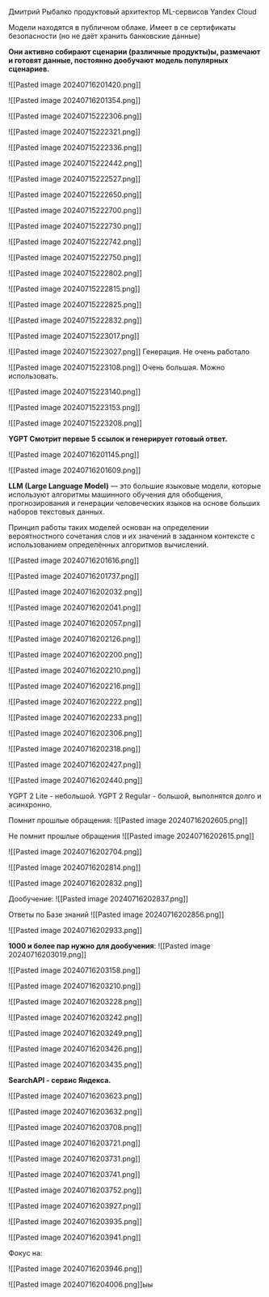 

Дмитрий Рыбалко продуктовый архитектор ML-сервисов Yandex Cloud

Модели находятся в публичном облаке. Имеет в се сертификаты безопасности (но не даёт хранить банковские данные)

**Они активно собирают сценарии (различные продукты)ы, размечают и готовят данные, постоянно дообучают модель популярных сценариев.**


![[Pasted image 20240716201420.png]]


![[Pasted image 20240716201354.png]]



![[Pasted image 20240715222306.png]]


![[Pasted image 20240715222321.png]]



![[Pasted image 20240715222336.png]]



![[Pasted image 20240715222442.png]]



![[Pasted image 20240715222527.png]]





![[Pasted image 20240715222650.png]]


![[Pasted image 20240715222700.png]]



![[Pasted image 20240715222730.png]]


![[Pasted image 20240715222742.png]]


![[Pasted image 20240715222750.png]]



![[Pasted image 20240715222802.png]]






![[Pasted image 20240715222815.png]]


![[Pasted image 20240715222825.png]]


![[Pasted image 20240715222832.png]]





![[Pasted image 20240715223017.png]]

![[Pasted image 20240715223027.png]]
Генерация. Не очень работало



![[Pasted image 20240715223108.png]]
Очень большая. Можно использовать.


![[Pasted image 20240715223140.png]]



![[Pasted image 20240715223153.png]]





![[Pasted image 20240715223208.png]]





**YGPT Смотрит первые 5 ссылок и генерирует готовый ответ.**


![[Pasted image 20240716201145.png]]











![[Pasted image 20240716201609.png]]

**LLM (Large Language Model)** — это большие языковые модели, которые используют алгоритмы машинного обучения для обобщения, прогнозирования и генерации человеческих языков на основе больших наборов текстовых данных.

Принцип работы таких моделей основан на определении вероятностного сочетания слов и их значений в заданном контексте с использованием определённых алгоритмов вычислений.


![[Pasted image 20240716201616.png]]




![[Pasted image 20240716201737.png]]







![[Pasted image 20240716202032.png]]



![[Pasted image 20240716202041.png]]




![[Pasted image 20240716202057.png]]

![[Pasted image 20240716202126.png]]




![[Pasted image 20240716202200.png]]


![[Pasted image 20240716202210.png]]

![[Pasted image 20240716202216.png]]



![[Pasted image 20240716202222.png]]



![[Pasted image 20240716202233.png]]




![[Pasted image 20240716202306.png]]



![[Pasted image 20240716202318.png]]




![[Pasted image 20240716202427.png]]


![[Pasted image 20240716202440.png]]


YGPT 2 Lite - небольшой.
YGPT 2 Regular - большой, выполнятся долго и асинхронно.



Помнит прошлые обращения:
![[Pasted image 20240716202605.png]]



Не помнит прошлые обращения
![[Pasted image 20240716202615.png]]

![[Pasted image 20240716202704.png]]



![[Pasted image 20240716202814.png]]




![[Pasted image 20240716202832.png]]


Дообучение:
![[Pasted image 20240716202837.png]]


Ответы по Базе знаний
![[Pasted image 20240716202856.png]]



![[Pasted image 20240716202933.png]]





**1000 и более пар нужно для дообучения**:
![[Pasted image 20240716203019.png]]





![[Pasted image 20240716203158.png]]



![[Pasted image 20240716203210.png]]



![[Pasted image 20240716203228.png]]




![[Pasted image 20240716203242.png]]



![[Pasted image 20240716203249.png]]



![[Pasted image 20240716203426.png]]



![[Pasted image 20240716203435.png]]



**SearchAPI - сервис Яндекса.**




![[Pasted image 20240716203623.png]]


![[Pasted image 20240716203632.png]]



![[Pasted image 20240716203708.png]]




![[Pasted image 20240716203721.png]]


![[Pasted image 20240716203731.png]]




![[Pasted image 20240716203741.png]]




![[Pasted image 20240716203752.png]]





![[Pasted image 20240716203927.png]]




![[Pasted image 20240716203935.png]]


![[Pasted image 20240716203941.png]]

Фокус на:

![[Pasted image 20240716203946.png]]



![[Pasted image 20240716204006.png]]ыы